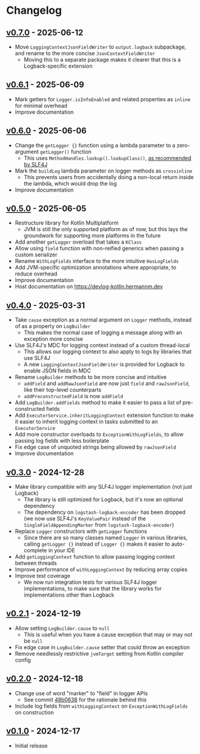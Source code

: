 # Changelog

## [v0.7.0] - 2025-06-12

- Move `LoggingContextJsonFieldWriter` to `output.logback` subpackage, and rename to the more
  concise `JsonContextFieldWriter`
  - Moving this to a separate package makes it clearer that this is a Logback-specific extension

## [v0.6.1] - 2025-06-09

- Mark getters for `Logger.isInfoEnabled` and related properties as `inline` for minimal overhead
- Improve documentation

## [v0.6.0] - 2025-06-06

- Change the `getLogger {}` function using a lambda parameter to a zero-argument `getLogger()`
  function
  - This uses `MethodHandles.lookup().lookupClass()`,
    [as recommended by SLF4J](https://www.slf4j.org/faq.html#declaration_pattern)
- Mark the `buildLog` lambda parameter on logger methods as `crossinline`
  - This prevents users from accidentally doing a non-local return inside the lambda, which would
    drop the log
- Improve documentation

## [v0.5.0] - 2025-06-05

- Restructure library for Kotlin Multiplatform
  - JVM is still the only supported platform as of now, but this lays the groundwork for supporting
    more platforms in the future
- Add another `getLogger` overload that takes a `KClass`
- Allow using `field` function with non-reified generics when passing a custom serializer
- Rename `WithLogFields` interface to the more intuitive `HasLogFields`
- Add JVM-specific optimization annotations where appropriate, to reduce overhead
- Improve documentation
- Host documentation on <https://devlog-kotlin.hermannm.dev>

## [v0.4.0] - 2025-03-31

- Take `cause` exception as a normal argument on `Logger` methods, instead of as a property on
  `LogBuilder`
  - This makes the normal case of logging a message along with an exception more concise
- Use SLF4J's MDC for logging context instead of a custom thread-local
  - This allows our logging context to also apply to logs by libraries that use SLF4J
  - A new `LoggingContextJsonFieldWriter` is provided for Logback to enable JSON fields in MDC
- Rename `LogBuilder` methods to be more concise and intuitive
  - `addField` and `addRawJsonField` are now just `field` and `rawJsonField`, like their top-level
    counterparts
  - `addPreconstructedField` is now `addField`
- Add `LogBuilder.addFields` method to make it easier to pass a list of pre-constructed fields
- Add `ExecutorService.inheritLoggingContext` extension function to make it easier to inherit
  logging context in tasks submitted to an `ExecutorService`
- Add more constructor overloads to `ExceptionWithLogFields`, to allow passing log fields with less
  boilerplate
- Fix edge case of unquoted strings being allowed by `rawJsonField`
- Improve documentation

## [v0.3.0] - 2024-12-28

- Make library compatible with any SLF4J logger implementation (not just Logback)
  - The library is still optimized for Logback, but it's now an optional dependency
  - The dependency on `logstash-logback-encoder` has been dropped (we now use SLF4J's `KeyValuePair`
    instead of the `SingleFieldAppendingMarker` from `logstash-logback-encoder`)
- Replace `Logger` constructors with `getLogger` functions
  - Since there are so many classes named `Logger` in various libraries, calling `getLogger {}`
    instead of `Logger {}` makes it easier to auto-complete in your IDE
- Add `getLoggingContext` function to allow passing logging context between threads
- Improve performance of `withLoggingContext` by reducing array copies
- Improve test coverage
  - We now run integration tests for various SLF4J logger implementations, to make sure that the
    library works for implementations other than Logback

## [v0.2.1] - 2024-12-19

- Allow setting `LogBuilder.cause` to `null`
  - This is useful when you have a cause exception that may or may not be `null`
- Fix edge case in `LogBuilder.cause` setter that could throw an exception
- Remove needlessly restrictive `jvmTarget` setting from Kotlin compiler config

## [v0.2.0] - 2024-12-18

- Change use of word "marker" to "field" in logger APIs
  - See commit
    [48b0638](https://github.com/hermannm/devlog-kotlin/commit/48b063898b8d22378b0ede2c3717d0c608693c5e)
    for the rationale behind this
- Include log fields from `withLoggingContext` on `ExceptionWithLogFields` on construction

## [v0.1.0] - 2024-12-17

- Initial release

[Unreleased]: https://github.com/hermannm/devlog-kotlin/compare/v0.7.0...HEAD

[v0.7.0]: https://github.com/hermannm/devlog-kotlin/compare/v0.6.1...v0.7.0

[v0.6.1]: https://github.com/hermannm/devlog-kotlin/compare/v0.6.0...v0.6.1

[v0.6.0]: https://github.com/hermannm/devlog-kotlin/compare/v0.5.0...v0.6.0

[v0.5.0]: https://github.com/hermannm/devlog-kotlin/compare/v0.4.0...v0.5.0

[v0.4.0]: https://github.com/hermannm/devlog-kotlin/compare/v0.3.0...v0.4.0

[v0.3.0]: https://github.com/hermannm/devlog-kotlin/compare/v0.2.1...v0.3.0

[v0.2.1]: https://github.com/hermannm/devlog-kotlin/compare/v0.2.0...v0.2.1

[v0.2.0]: https://github.com/hermannm/devlog-kotlin/compare/v0.1.0...v0.2.0

[v0.1.0]: https://github.com/hermannm/devlog-kotlin/compare/77067f0...v0.1.0
